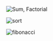 ![Sum, Factorial](https://github.com/hwanginsu123/hwanginsu123.github.io/assets/163094605/fb878d29-9f41-46a9-a663-1b0314b4945e)

![sort](https://github.com/hwanginsu123/hwanginsu123.github.io/assets/163094605/1c1320bd-8e9e-468d-b8d3-9c9de2a0d6a8)

![fibonacci](https://github.com/hwanginsu123/hwanginsu123.github.io/assets/163094605/512a6a30-ced3-4718-a382-cfabf8be9c45)
